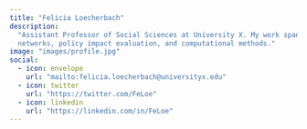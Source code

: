 ```yaml
---
title: "Felicia Loecherbach"
description:
  "Assistant Professor of Social Sciences at University X. My work spans social
  networks, policy impact evaluation, and computational methods."
image: "images/profile.jpg"
social:
  - icon: envelope
    url: "mailto:felicia.loecherbach@universityx.edu"
  - icon: twitter
    url: "https://twitter.com/FeLoe"
  - icon: linkedin
    url: "https://linkedin.com/in/FeLoe"
---
```

